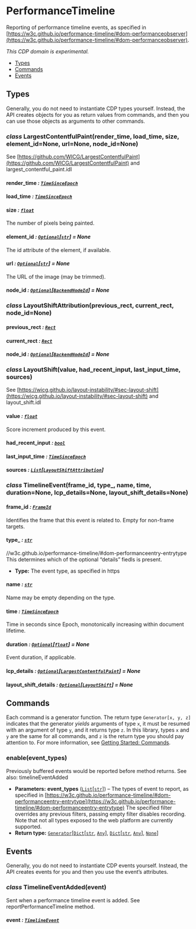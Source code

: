 # PerformanceTimeline

Reporting of performance timeline events, as specified in
[https://w3c.github.io/performance-timeline/#dom-performanceobserver](https://w3c.github.io/performance-timeline/#dom-performanceobserver).

*This CDP domain is experimental.*

<a id="module-nodriver.cdp.performance_timeline"></a>
* [Types]()
* [Commands]()
* [Events]()

## Types

Generally, you do not need to instantiate CDP types
yourself. Instead, the API creates objects for you as return
values from commands, and then you can use those objects as
arguments to other commands.

### *class* LargestContentfulPaint(render_time, load_time, size, element_id=None, url=None, node_id=None)

See [https://github.com/WICG/LargestContentfulPaint](https://github.com/WICG/LargestContentfulPaint) and largest_contentful_paint.idl

#### render_time *: [`TimeSinceEpoch`](network.md#nodriver.cdp.network.TimeSinceEpoch)*

#### load_time *: [`TimeSinceEpoch`](network.md#nodriver.cdp.network.TimeSinceEpoch)*

#### size *: [`float`](https://docs.python.org/3/library/functions.html#float)*

The number of pixels being painted.

#### element_id *: [`Optional`](https://docs.python.org/3/library/typing.html#typing.Optional)[[`str`](https://docs.python.org/3/library/stdtypes.html#str)]* *= None*

The id attribute of the element, if available.

#### url *: [`Optional`](https://docs.python.org/3/library/typing.html#typing.Optional)[[`str`](https://docs.python.org/3/library/stdtypes.html#str)]* *= None*

The URL of the image (may be trimmed).

#### node_id *: [`Optional`](https://docs.python.org/3/library/typing.html#typing.Optional)[[`BackendNodeId`](dom.md#nodriver.cdp.dom.BackendNodeId)]* *= None*

### *class* LayoutShiftAttribution(previous_rect, current_rect, node_id=None)

#### previous_rect *: [`Rect`](dom.md#nodriver.cdp.dom.Rect)*

#### current_rect *: [`Rect`](dom.md#nodriver.cdp.dom.Rect)*

#### node_id *: [`Optional`](https://docs.python.org/3/library/typing.html#typing.Optional)[[`BackendNodeId`](dom.md#nodriver.cdp.dom.BackendNodeId)]* *= None*

### *class* LayoutShift(value, had_recent_input, last_input_time, sources)

See [https://wicg.github.io/layout-instability/#sec-layout-shift](https://wicg.github.io/layout-instability/#sec-layout-shift) and layout_shift.idl

#### value *: [`float`](https://docs.python.org/3/library/functions.html#float)*

Score increment produced by this event.

#### had_recent_input *: [`bool`](https://docs.python.org/3/library/functions.html#bool)*

#### last_input_time *: [`TimeSinceEpoch`](network.md#nodriver.cdp.network.TimeSinceEpoch)*

#### sources *: [`List`](https://docs.python.org/3/library/typing.html#typing.List)[[`LayoutShiftAttribution`](#nodriver.cdp.performance_timeline.LayoutShiftAttribution)]*

### *class* TimelineEvent(frame_id, type_, name, time, duration=None, lcp_details=None, layout_shift_details=None)

#### frame_id *: [`FrameId`](page.md#nodriver.cdp.page.FrameId)*

Identifies the frame that this event is related to. Empty for non-frame targets.

#### type_ *: [`str`](https://docs.python.org/3/library/stdtypes.html#str)*

//w3c.github.io/performance-timeline/#dom-performanceentry-entrytype
This determines which of the optional “details” fiedls is present.

* **Type:**
  The event type, as specified in https

#### name *: [`str`](https://docs.python.org/3/library/stdtypes.html#str)*

Name may be empty depending on the type.

#### time *: [`TimeSinceEpoch`](network.md#nodriver.cdp.network.TimeSinceEpoch)*

Time in seconds since Epoch, monotonically increasing within document lifetime.

#### duration *: [`Optional`](https://docs.python.org/3/library/typing.html#typing.Optional)[[`float`](https://docs.python.org/3/library/functions.html#float)]* *= None*

Event duration, if applicable.

#### lcp_details *: [`Optional`](https://docs.python.org/3/library/typing.html#typing.Optional)[[`LargestContentfulPaint`](#nodriver.cdp.performance_timeline.LargestContentfulPaint)]* *= None*

#### layout_shift_details *: [`Optional`](https://docs.python.org/3/library/typing.html#typing.Optional)[[`LayoutShift`](#nodriver.cdp.performance_timeline.LayoutShift)]* *= None*

## Commands

Each command is a generator function. The return
type `Generator[x, y, z]` indicates that the generator
*yields* arguments of type `x`, it must be resumed with
an argument of type `y`, and it returns type `z`. In
this library, types `x` and `y` are the same for all
commands, and `z` is the return type you should pay attention
to. For more information, see
[Getting Started: Commands](../quickstart.md#getting-started-commands).

### enable(event_types)

Previously buffered events would be reported before method returns.
See also: timelineEventAdded

* **Parameters:**
  **event_types** ([`List`](https://docs.python.org/3/library/typing.html#typing.List)[[`str`](https://docs.python.org/3/library/stdtypes.html#str)]) – The types of event to report, as specified in [https://w3c.github.io/performance-timeline/#dom-performanceentry-entrytype](https://w3c.github.io/performance-timeline/#dom-performanceentry-entrytype) The specified filter overrides any previous filters, passing empty filter disables recording. Note that not all types exposed to the web platform are currently supported.
* **Return type:**
  [`Generator`](https://docs.python.org/3/library/typing.html#typing.Generator)[[`Dict`](https://docs.python.org/3/library/typing.html#typing.Dict)[[`str`](https://docs.python.org/3/library/stdtypes.html#str), [`Any`](https://docs.python.org/3/library/typing.html#typing.Any)], [`Dict`](https://docs.python.org/3/library/typing.html#typing.Dict)[[`str`](https://docs.python.org/3/library/stdtypes.html#str), [`Any`](https://docs.python.org/3/library/typing.html#typing.Any)], [`None`](https://docs.python.org/3/library/constants.html#None)]

## Events

Generally, you do not need to instantiate CDP events
yourself. Instead, the API creates events for you and then
you use the event’s attributes.

### *class* TimelineEventAdded(event)

Sent when a performance timeline event is added. See reportPerformanceTimeline method.

#### event *: [`TimelineEvent`](#nodriver.cdp.performance_timeline.TimelineEvent)*
